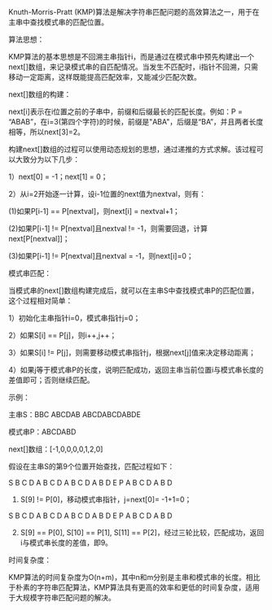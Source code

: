 

Knuth-Morris-Pratt (KMP)算法是解决字符串匹配问题的高效算法之一，用于在主串中查找模式串的匹配位置。

算法思想：

KMP算法的基本思想是不回溯主串指针i，而是通过在模式串中预先构建出一个next[]数组，来记录模式串的自匹配情况。当发生不匹配时，i指针不回溯，只需移动一定距离，这样既能提高匹配效率，又能减少匹配次数。

next[]数组的构建：

next[i]表示在i位置之前的子串中，前缀和后缀最长的匹配长度。例如：P = “ABAB”，在i=3(第四个字符)的时候，前缀是"ABA"，后缀是“BA”，并且两者长度相等，所以next[3]=2。

构建next[]数组的过程可以使用动态规划的思想，通过递推的方式求解。该过程可以大致分为以下几步：

1）next[0] = -1；next[1] = 0；

2）从i=2开始逐一计算，设i-1位置的next值为nextval，则有：

(1)如果P[i-1] == P[nextval]，则next[i] = nextval+1；

(2)如果P[i-1] != P[nextval]且nextval != -1，则需要回退，计算next[P[nextval]]；

(3)如果P[i-1] != P[nextval]且nextval = -1，则next[i]=0；

模式串匹配：

当模式串的next[]数组构建完成后，就可以在主串S中查找模式串P的匹配位置，这个过程相对简单：

1）初始化主串指针i=0，模式串指针j=0；

2）如果S[i] == P[j]，则i++,j++；

3）如果S[i] != P[j]，则需要移动模式串指针j，根据next[j]值来决定移动距离；

4）如果j等于模式串P的长度，说明匹配成功，返回主串当前位置i与模式串长度的差值即可；否则继续匹配。

示例：

主串S：BBC ABCDAB ABCDABCDABDE

模式串P：ABCDABD

next[]数组：[-1,0,0,0,0,1,2,0]

假设在主串S的第9个位置开始查找，匹配过程如下：

S  B  C  D  A  B  C  D  A  B  C  D  A  B  D  E
   P  A  B  C  D  A  B  D

1) S[9] != P[0]，移动模式串指针，j=next[0]= -1+1=0；

S  B  C  D  A  B  C  D  A  B  C  D  A  B  D  E
         P  A  B  C  D  A  B  D

2) S[9] == P[0], S[10] == P[1], S[11] == P[2]，经过三轮比较，匹配成功，返回i与模式串长度的差值，即9。

时间复杂度：

KMP算法的时间复杂度为O(n+m)，其中n和m分别是主串和模式串的长度。相比于朴素的字符串匹配算法，KMP算法具有更高的效率和更低的时间复杂度，适用于大规模字符串匹配问题的解决。